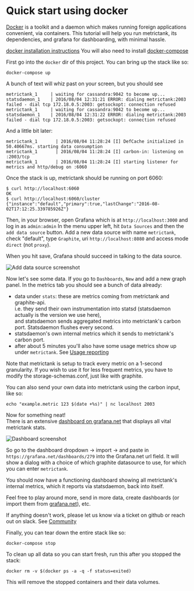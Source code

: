 # Quick start using docker

[Docker](docker.io) is a toolkit and a daemon which makes running foreign applications convenient, via containers.
This tutorial will help you run metrictank, its dependencies, and grafana for dashboarding, with minimal hassle.

[docker installation instructions](https://www.docker.com/products/overview)
You will also need to install [docker-compose](https://docs.docker.com/compose/)

First go into the `docker` dir of this project.
You can bring up the stack like so:

```
docker-compose up
```

A bunch of text will whiz past on your screen, but you should see

```
metrictank_1     | waiting for cassandra:9042 to become up...
statsdaemon_1    | 2016/08/04 12:31:21 ERROR: dialing metrictank:2003 failed - dial tcp 172.18.0.5:2003: getsockopt: connection refused
metrictank_1     | waiting for cassandra:9042 to become up...
statsdaemon_1    | 2016/08/04 12:31:22 ERROR: dialing metrictank:2003 failed - dial tcp 172.18.0.5:2003: getsockopt: connection refused
```

And a little bit later:

```
metrictank_1       | 2016/08/04 11:28:24 [I] DefCache initialized in 50.40667ms. starting data consumption
metrictank_1       | 2016/08/04 11:28:24 [I] carbon-in: listening on :2003/tcp
metrictank_1       | 2016/08/04 11:28:24 [I] starting listener for metrics and http/debug on :6060
```

Once the stack is up, metrictank should be running on port 6060:

```
$ curl http://localhost:6060
OK
$ curl http://localhost:6060/cluster
{"instance":"default","primary":true,"lastChange":"2016-08-02T17:12:25.339785926Z"}
```

Then, in your browser, open Grafana which is at `http://localhost:3000` and log in as `admin:admin`
In the menu upper left, hit `Data Sources` and then the `add data source` button.
Add a new data source with name `metrictank`, check "default", type `Graphite`, uri `http://localhost:8080` and access mode `direct` (not `proxy`).

When you hit save, Grafana should succeed in talking to the data source.

![Add data source screenshot](https://raw.githubusercontent.com/raintank/metrictank/master/docs/assets/add-datasource-docker.png)

Now let's see some data.  If you go to `Dashboards`, `New` and add a new graph panel.
In the metrics tab you should see a bunch of data already: 

* data under `stats`: these are metrics coming from metrictank and graphite-api.  
  i.e. they send their own instrumentation into statsd (statsdaemon actually is the version we use here),  
  and statsdaemon sends aggregated metrics into metrictank's carbon port.  Statsdaemon flushes every second.
* statsdaemon's own internal metrics which it sends to metrictank's carbon port.
* after about 5 minutes you'll also have some usage metrics show up under `metrictank`. See
[Usage reporting](https://github.com/raintank/metrictank/blob/master/docs/usage-reporting.md)


Note that metrictank is setup to track every metric on a 1-second granularity.  If you wish to use it for less frequent metrics,
you have to modify the storage-schemas.conf, just like with graphite.

You can also send your own data into metrictank using the carbon input, like so:

```
echo "example.metric 123 $(date +%s)" | nc localhost 2003
```


Now for something neat!  
There is an extensive [dashboard on grafana.net](https://grafana.net/dashboards/279) that displays all vital metrictank stats.

![Dashboard screenshot](https://raw.githubusercontent.com/raintank/metrictank/master/docs/assets/dashboard-screenshot.png)

So go to the dashboard dropdown -> import -> and paste in `https://grafana.net/dashboards/279` into the Grafana.net url field.
It will show a dialog with a choice of which graphite datasource to use, for which you can enter `metrictank`.

You should now have a functioning dashboard showing all metrictank's internal metrics, which it reports via statsdaemon, back into itself.


Feel free to play around more, send in more data, create dashboards (or import them from [grafana.net](https://grafana.net)), etc.

If anything doesn't work, please let us know via a ticket on github or reach out on slack. See
[Community](https://github.com/raintank/metrictank/blob/master/docs/community.md)



Finally, you can tear down the entire stack like so:
```
docker-compose stop
```

To clean up all data so you can start fresh, run this after you stopped the stack:
```
docker rm -v $(docker ps -a -q -f status=exited)
```
This will remove the stopped containers and their data volumes.
